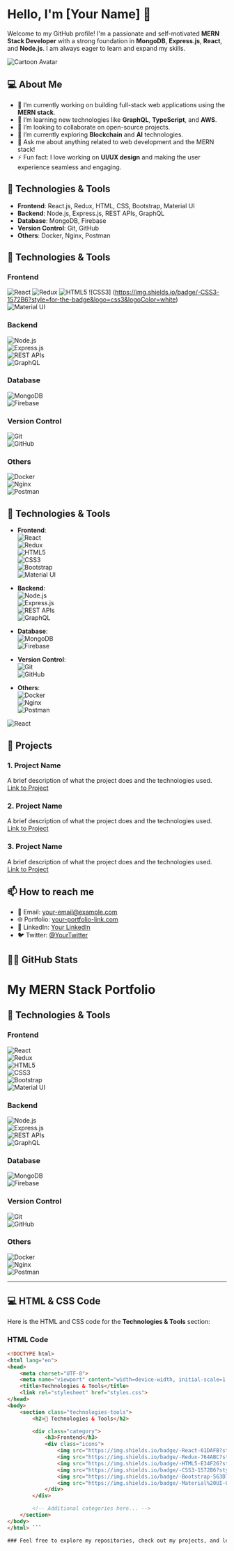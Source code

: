 # Hello, I'm [Your Name] 👋

Welcome to my GitHub profile! I'm a passionate and self-motivated **MERN Stack Developer** with a strong foundation in **MongoDB**, **Express.js**, **React**, and **Node.js**. I am always eager to learn and expand my skills.

![Cartoon Avatar](https://link-to-your-cartoon-image.jpg)  <!-- Update with your own image link -->

## 💻 About Me

- 🔭 I’m currently working on building full-stack web applications using the **MERN stack**.
- 🌱 I’m learning new technologies like **GraphQL**, **TypeScript**, and **AWS**.
- 👯 I’m looking to collaborate on open-source projects.
- 🤔 I’m currently exploring **Blockchain** and **AI** technologies.
- 💬 Ask me about anything related to web development and the MERN stack!
- ⚡ Fun fact: I love working on **UI/UX design** and making the user experience seamless and engaging.

## 🔧 Technologies & Tools

- **Frontend**: React.js, Redux, HTML, CSS, Bootstrap, Material UI
- **Backend**: Node.js, Express.js, REST APIs, GraphQL
- **Database**: MongoDB, Firebase
- **Version Control**: Git, GitHub
- **Others**: Docker, Nginx, Postman
## 🔧 Technologies & Tools

### **Frontend**  
  ![React](https://img.shields.io/badge/-React-61DAFB?style=for-the-badge&logo=react&logoColor=white)     ![Redux](https://img.shields.io/badge/-Redux-764ABC?style=for-the-badge&logo=redux&logoColor=white)     ![HTML5](https://img.shields.io/badge/-HTML5-E34F26?style=for-the-badge&logo=html5&logoColor=white)     ![CSS3] 
  (https://img.shields.io/badge/-CSS3-1572B6?style=for-the-badge&logo=css3&logoColor=white)      
  ![Material UI](https://img.shields.io/badge/-Material%20UI-0081CB?style=for-the-badge&logo=material-ui&logoColor=white)
  
### **Backend**  
  ![Node.js](https://img.shields.io/badge/-Node.js-339933?style=for-the-badge&logo=node.js&logoColor=white)  
  ![Express.js](https://img.shields.io/badge/-Express.js-000000?style=for-the-badge&logo=express&logoColor=white)  
  ![REST APIs](https://img.shields.io/badge/-REST%20APIs-000000?style=for-the-badge&logo=api&logoColor=white)  
  ![GraphQL](https://img.shields.io/badge/-GraphQL-E10098?style=for-the-badge&logo=graphql&logoColor=white)

### **Database**  
  ![MongoDB](https://img.shields.io/badge/-MongoDB-47A248?style=for-the-badge&logo=mongodb&logoColor=white)  
  ![Firebase](https://img.shields.io/badge/-Firebase-FFCA28?style=for-the-badge&logo=firebase&logoColor=white)

### **Version Control**  
  ![Git](https://img.shields.io/badge/-Git-F05032?style=for-the-badge&logo=git&logoColor=white)  
  ![GitHub](https://img.shields.io/badge/-GitHub-181717?style=for-the-badge&logo=github&logoColor=white)

### **Others**  
  ![Docker](https://img.shields.io/badge/-Docker-2496ED?style=for-the-badge&logo=docker&logoColor=white)  
  ![Nginx](https://img.shields.io/badge/-Nginx-009639?style=for-the-badge&logo=nginx&logoColor=white)  
  ![Postman](https://img.shields.io/badge/-Postman-FF6C37?style=for-the-badge&logo=postman&logoColor=white)


## 🔧 Technologies & Tools

- **Frontend**:  
  ![React](https://img.shields.io/badge/-React-61DAFB?style=flat&logo=react&logoColor=white)  
  ![Redux](https://img.shields.io/badge/-Redux-764ABC?style=flat&logo=redux&logoColor=white)  
  ![HTML5](https://img.shields.io/badge/-HTML5-E34F26?style=flat&logo=html5&logoColor=white)  
  ![CSS3](https://img.shields.io/badge/-CSS3-1572B6?style=flat&logo=css3&logoColor=white)  
  ![Bootstrap](https://img.shields.io/badge/-Bootstrap-563D7C?style=flat&logo=bootstrap&logoColor=white)  
  ![Material UI](https://img.shields.io/badge/-Material%20UI-0081CB?style=flat&logo=material-ui&logoColor=white)

- **Backend**:  
  ![Node.js](https://img.shields.io/badge/-Node.js-339933?style=flat&logo=node.js&logoColor=white)  
  ![Express.js](https://img.shields.io/badge/-Express.js-000000?style=flat&logo=express&logoColor=white)  
  ![REST APIs](https://img.shields.io/badge/-REST%20APIs-000000?style=flat&logo=api&logoColor=white)  
  ![GraphQL](https://img.shields.io/badge/-GraphQL-E10098?style=flat&logo=graphql&logoColor=white)

- **Database**:  
  ![MongoDB](https://img.shields.io/badge/-MongoDB-47A248?style=flat&logo=mongodb&logoColor=white)  
  ![Firebase](https://img.shields.io/badge/-Firebase-FFCA28?style=flat&logo=firebase&logoColor=white)

- **Version Control**:  
  ![Git](https://img.shields.io/badge/-Git-F05032?style=flat&logo=git&logoColor=white)  
  ![GitHub](https://img.shields.io/badge/-GitHub-181717?style=flat&logo=github&logoColor=white)

- **Others**:  
  ![Docker](https://img.shields.io/badge/-Docker-2496ED?style=flat&logo=docker&logoColor=white)  
  ![Nginx](https://img.shields.io/badge/-Nginx-009639?style=flat&logo=nginx&logoColor=white)  
  ![Postman](https://img.shields.io/badge/-Postman-FF6C37?style=flat&logo=postman&logoColor=white)

![React](https://img.shields.io/badge/-React-61DAFB?style=flat&logo=react&logoColor=white)

## 🚀 Projects

### 1. **Project Name**  
   A brief description of what the project does and the technologies used.  
   [Link to Project](#)

### 2. **Project Name**  
   A brief description of what the project does and the technologies used.  
   [Link to Project](#)

### 3. **Project Name**  
   A brief description of what the project does and the technologies used.  
   [Link to Project](#)

## 📫 How to reach me

- 📧 Email: [your-email@example.com](mailto:your-email@example.com)
- 🌐 Portfolio: [your-portfolio-link.com](http://your-portfolio-link.com)
- 💼 LinkedIn: [Your LinkedIn](https://www.linkedin.com/in/your-profile)
- 🐦 Twitter: [@YourTwitter](https://twitter.com/yourprofile)

## 👨‍💻 GitHub Stats

# My MERN Stack Portfolio

## 🔧 Technologies & Tools

### **Frontend**  
  ![React](https://img.shields.io/badge/-React-61DAFB?style=for-the-badge&logo=react&logoColor=white)  
  ![Redux](https://img.shields.io/badge/-Redux-764ABC?style=for-the-badge&logo=redux&logoColor=white)  
  ![HTML5](https://img.shields.io/badge/-HTML5-E34F26?style=for-the-badge&logo=html5&logoColor=white)  
  ![CSS3](https://img.shields.io/badge/-CSS3-1572B6?style=for-the-badge&logo=css3&logoColor=white)  
  ![Bootstrap](https://img.shields.io/badge/-Bootstrap-563D7C?style=for-the-badge&logo=bootstrap&logoColor=white)  
  ![Material UI](https://img.shields.io/badge/-Material%20UI-0081CB?style=for-the-badge&logo=material-ui&logoColor=white)

### **Backend**  
  ![Node.js](https://img.shields.io/badge/-Node.js-339933?style=for-the-badge&logo=node.js&logoColor=white)  
  ![Express.js](https://img.shields.io/badge/-Express.js-000000?style=for-the-badge&logo=express&logoColor=white)  
  ![REST APIs](https://img.shields.io/badge/-REST%20APIs-000000?style=for-the-badge&logo=api&logoColor=white)  
  ![GraphQL](https://img.shields.io/badge/-GraphQL-E10098?style=for-the-badge&logo=graphql&logoColor=white)

### **Database**  
  ![MongoDB](https://img.shields.io/badge/-MongoDB-47A248?style=for-the-badge&logo=mongodb&logoColor=white)  
  ![Firebase](https://img.shields.io/badge/-Firebase-FFCA28?style=for-the-badge&logo=firebase&logoColor=white)

### **Version Control**  
  ![Git](https://img.shields.io/badge/-Git-F05032?style=for-the-badge&logo=git&logoColor=white)  
  ![GitHub](https://img.shields.io/badge/-GitHub-181717?style=for-the-badge&logo=github&logoColor=white)

### **Others**  
  ![Docker](https://img.shields.io/badge/-Docker-2496ED?style=for-the-badge&logo=docker&logoColor=white)  
  ![Nginx](https://img.shields.io/badge/-Nginx-009639?style=for-the-badge&logo=nginx&logoColor=white)  
  ![Postman](https://img.shields.io/badge/-Postman-FF6C37?style=for-the-badge&logo=postman&logoColor=white)

---

## 💻 HTML & CSS Code

Here is the HTML and CSS code for the **Technologies & Tools** section:

### HTML Code

```html
<!DOCTYPE html>
<html lang="en">
<head>
    <meta charset="UTF-8">
    <meta name="viewport" content="width=device-width, initial-scale=1.0">
    <title>Technologies & Tools</title>
    <link rel="stylesheet" href="styles.css">
</head>
<body>
    <section class="technologies-tools">
        <h2>🔧 Technologies & Tools</h2>

        <div class="category">
            <h3>Frontend</h3>
            <div class="icons">
                <img src="https://img.shields.io/badge/-React-61DAFB?style=for-the-badge&logo=react&logoColor=white" alt="React">
                <img src="https://img.shields.io/badge/-Redux-764ABC?style=for-the-badge&logo=redux&logoColor=white" alt="Redux">
                <img src="https://img.shields.io/badge/-HTML5-E34F26?style=for-the-badge&logo=html5&logoColor=white" alt="HTML5">
                <img src="https://img.shields.io/badge/-CSS3-1572B6?style=for-the-badge&logo=css3&logoColor=white" alt="CSS3">
                <img src="https://img.shields.io/badge/-Bootstrap-563D7C?style=for-the-badge&logo=bootstrap&logoColor=white" alt="Bootstrap">
                <img src="https://img.shields.io/badge/-Material%20UI-0081CB?style=for-the-badge&logo=material-ui&logoColor=white" alt="Material UI">
            </div>
        </div>

        <!-- Additional categories here... -->
    </section>
</body>
</html> ```

### Feel free to explore my repositories, check out my projects, and let's connect! Happy coding! 😊

